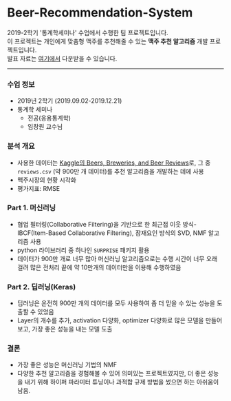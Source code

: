 # Beer-Recommendation-System
2019-2학기 '통계학세미나' 수업에서 수행한 팀 프로젝트입니다.  
이 프로젝트는 개인에게 맞춤형 맥주를 추천해줄 수 있는 __맥주 추천 알고리즘__ 개발 프로젝트입니다.  
발표 자료는 [여기에서](https://github.com/statseminar/Beer-recommendation-system/blob/master/2019-2_%EB%A7%A5%EC%A3%BC_%EC%B5%9C%EC%A2%85%EB%B0%9C%ED%91%9C(%EC%99%84%EC%84%B1%EB%B3%B8).pdf) 다운받을 수 있습니다.

---
### 수업 정보
- 2019년 2학기 (2019.09.02-2019.12.21)
- 통계학 세미나
  - 전공(응용통계학)
  - 임창원 교수님
### 분석 개요
- 사용한 데이터는 [Kaggle의 Beers, Breweries, and Beer Reviews](https://www.kaggle.com/ehallmar/beers-breweries-and-beer-reviews)로, 그 중 `reviews.csv` (약 900만 개 데이터)를 추천 알고리즘을 개발하는 데에 사용 
- 맥주시장의 현황 시각화
- 평가지표: RMSE
### Part 1. 머신러닝
- 협업 필터링(Collaborative Filtering)을 기반으로 한 최근접 이웃 방식- IBCF(Item-Based Collaborative Filtering), 잠재요인 방식의 SVD, NMF 알고리즘 사용 
- python 라이브러리 중 하나인 `SURPRISE` 패키지 활용
- 데이터가 900만 개로 너무 많아 머신러닝 알고리즘으로는 수행 시간이 너무 오래 걸려 많은 전처리 끝에 약 10만개의 데이터만을 이용해 수행하였음
### Part 2. 딥러닝(Keras)
- 딥러닝은 온전히 900만 개의 데이터를 모두 사용하여 좀 더 믿을 수 있는 성능을 도출할 수 있었음
- Layer의 개수를 추가, activation 다양화, optimizer 다양화로 많은 모델을 만들어 보고, 가장 좋은 성능을 내는 모델 도출 
### 결론 
- 가장 좋은 성능은 머신러닝 기법의 NMF
- 다양한 추천 알고리즘을 경험해볼 수 있어 의미있는 프로젝트였지만, 더 좋은 성능을 내기 위해 하이퍼 파라미터 튜닝이나 과적합 규제 방법을 썼으면 하는 아쉬움이 남음.
